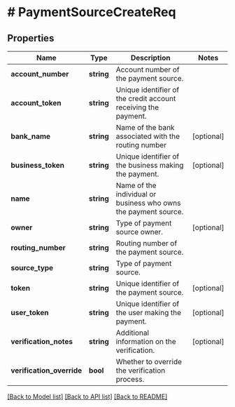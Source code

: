 # # PaymentSourceCreateReq

## Properties

Name | Type | Description | Notes
------------ | ------------- | ------------- | -------------
**account_number** | **string** | Account number of the payment source. |
**account_token** | **string** | Unique identifier of the credit account receiving the payment. |
**bank_name** | **string** | Name of the bank associated with the routing number | [optional]
**business_token** | **string** | Unique identifier of the business making the payment. | [optional]
**name** | **string** | Name of the individual or business who owns the payment source. |
**owner** | **string** | Type of payment source owner. | [optional]
**routing_number** | **string** | Routing number of the payment source. |
**source_type** | **string** | Type of payment source. |
**token** | **string** | Unique identifier of the payment source. | [optional]
**user_token** | **string** | Unique identifier of the user making the payment. | [optional]
**verification_notes** | **string** | Additional information on the verification. | [optional]
**verification_override** | **bool** | Whether to override the verification process. |

[[Back to Model list]](../../README.md#models) [[Back to API list]](../../README.md#endpoints) [[Back to README]](../../README.md)
